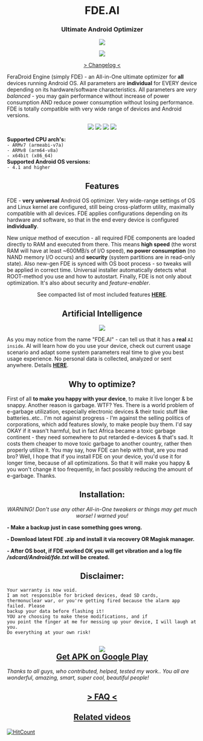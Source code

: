 <h1 align="center">FDE.AI</h1>
<h3 align="center"><strong>Ultimate Android Optimizer</strong></h3>
<p align="center"><img src="https://raw.githubusercontent.com/Magisk-Modules-Repo/FDE/master/screenshot.png"></p>
<p align="center"><img src="https://img.shields.io/badge/version-v5.6-blueviolet.svg"></p>
<p align="center"><a href="https://raw.githubusercontent.com/Magisk-Modules-Repo/FDE/master/changelog.txt"> > Changelog < </a><br></p>
<p>FeraDroid Engine (simply FDE) - an All-in-One ultimate optimizer for <b>all</b> devices running Android OS. All parameters are <b>individual</b> for EVERY device depending on its hardware/software characteristics. All parameters are <i>very balanced</i> - you may gain performance without increase of power consumption AND reduce power consumption without losing performance. FDE is totally compatible with very wide range of devices and Android versions.<br></p>
<p align="center"><a href="https://forum.xda-developers.com/android/software-hacking/beta-feradroid-engine-v0-19-ultimate-t3284421"><img src="https://img.shields.io/badge/Thread%20at-XDA-orange.svg"></a> <a href="https://4pda.ru/forum/index.php?showtopic=716174"><img src="https://img.shields.io/badge/Thread%20at-4PDA-9cf.svg"></a> <a href="https://www.facebook.com/groups/feralab/"><img src="https://img.shields.io/badge/Group%20on-Facebook-blue.svg"></a> <a href="https://t.me/feralab_xda"><img src="https://img.shields.io/badge/-Telegram%20group-informational.svg"></a><br></p>
<p><b>Supported CPU arch's:</b><br>
<code>- ARMv7 (armeabi-v7a)</code><br>
<code>- ARMv8 (arm64-v8a)</code><br>
<code>- x64bit (x86_64)</code><br>
<b>Supported Android OS versions:</b><br>
<code>- 4.1 and higher</code><br></p>
<h2 align="center"><strong>Features</strong></h3>
<p>FDE - <b>very universal</b> Android OS optimizer. Very wide-range settings of OS and Linux kernel are configured, still being cross-platform utility, maximally compatible with all devices. FDE applies configurations depending on its hardware and software, so that in the end every device is configured <b>individually</b>.</p><p>New <i>unique</i> method of execution - all required FDE components are loaded directly to RAM and executed from there. This means <b>high speed</b> (the worst RAM will have at least ~600MB/s of I/O speed), <b>no power consumption</b> (no NAND memory I/O occurs) and <b>security</b> (system partitions are in read-only state). Also new-gen FDE is synced with OS boot process - so tweaks will be applied in correct time. Universal installer automatically detects what ROOT-method you use and how to autostart. Finally, FDE is not only about optimization. It's also about security and <i>feature-enabler</i>.</p><p align="center">See compacted list of most included features <a href="https://forum.xda-developers.com/showpost.php?p=79092323&postcount=517"><b>HERE</b></a>.<br></p>
<h2 align="center"><strong>Artificial Intelligence</strong></h3>
<p align="center"><img src="https://raw.githubusercontent.com/Magisk-Modules-Repo/FDE/master/ai.png"></p>
<p>As you may notice from the name "FDE.AI" - can tell us that it has a <b>real</b> <code>AI inside</code>. AI will learn how do you use your device, check out current usage scenario and adapt some system parameters real time to give you best usage experience. No personal data is collected, analyzed or sent anywhere. Details <a href="https://forum.xda-developers.com/showpost.php?p=79414180&postcount=743"><b>HERE</b></a>.<br></p>
<h2 align="center"><strong>Why to optimize?</strong></h3>
<p>First of all <b>to make you happy with your device</b>, to make it live longer & be snappy. Another reason is garbage. WTF? Yes. There is a world problem of e-garbage utilization, especially electronic devices & their toxic stuff like batteries..etc.. I'm not against progress - I'm against the selling politics of corporations, which add features slowly, to make people buy them. I'd say OKAY if it wasn't harmful, but in fact Africa became a toxic garbage continent - they need somewhere to put retarded e-devices & that's sad. It costs them cheaper to move toxic garbage to another country, rather then properly utilize it. You may say, how FDE can help with that, are you mad bro? Well, I hope that if you install FDE on your device, you'd use it for longer time, because of all optimizations. So that it will make you happy & you won't change it too frequently, in fact possibly reducing the amount of e-garbage. Thanks.<br></p>
<h2 align="center"><strong>Installation:</strong></h3>
<p align="center"><i>WARNING! Don't use any other All-in-One tweakers or things may get much worse! I warned you!</i><br></p>
<p><b>- Make a backup just in case something goes wrong.</b></p>
<p><b>- Download latest FDE .zip and install it via recovery OR Magisk manager.</b></p>
<p><b>- After OS boot, if FDE worked OK you will get vibration and a log file <i>/sdcard/Android/fde.txt</i> will be created.</b><br></p>
<h2 align="center"><strong>Disclaimer:</strong></h3>
<p><code>Your warranty is now void.
I am not responsible for bricked devices, dead SD cards,
thermonuclear war, or you're getting fired because the alarm app failed. Please
backup your data before flashing it!
YOU are choosing to make these modifications, and if
you point the finger at me for messing up your device, I will laugh at you.
Do everything at your own risk!</code><br></p>
<h2 align="center"><img src="https://raw.githubusercontent.com/Magisk-Modules-Repo/FDE/master/gplay.png"><br><strong><a href="https://play.google.com/store/apps/details?id=com.feravolt.fdeai">Get APK on Google Play</a></strong><br></h2>
<p><i>Thanks to all guys, who contributed, helped, tested my work.. You all are wonderful, amazing, smart, super cool, beautiful people!</i><br></p>
<h2 align="center"><a href="https://forum.xda-developers.com/showpost.php?p=79092323&postcount=517"><strong> > FAQ < </strong></a><br></h2>
<h2 align="center"><a href="https://forum.xda-developers.com/showpost.php?p=79382552&postcount=722"><strong>Related videos</strong></a><br></h2>

[![HitCount](http://hits.dwyl.io/Magisk-Modules-Repo/FDE.svg)](http://hits.dwyl.io/Magisk-Modules-Repo/FDE)

